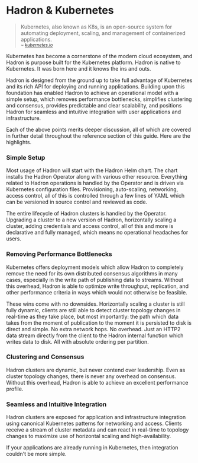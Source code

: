 Hadron & Kubernetes
===================

> Kubernetes, also known as K8s, is an open-source system for automating deployment, scaling, and management of containerized applications.
> <br/><small><i>~ [kubernetes.io](https://kubernetes.io/)</i></small>

Kubernetes has become a cornerstone of the modern cloud ecosystem, and Hadron is purpose built for the Kubernetes platform. Hadron is native to Kubernetes. It was born here and it knows the ins and outs.

Hadron is designed from the ground up to take full advantage of Kubernetes and its rich API for deploying and running applications. Building upon this foundation has enabled Hadron to achieve an operational model with a simple setup, which removes performance bottlenecks, simplifies clustering and consensus, provides predictable and clear scalability, and positions Hadron for seamless and intuitive integration with user applications and infrastructure.

Each of the above points merits deeper discussion, all of which are covered in further detail throughout the reference section of this guide. Here are the highlights.

### Simple Setup
Most usage of Hadron will start with the Hadron Helm chart. The chart installs the Hadron Operator along with various other resource. Everything related to Hadron operations is handled by the Operator and is driven via Kubernetes configuration files. Provisioning, auto-scaling, networking, access control, all of this is controlled through a few lines of YAML which can be versioned in source control and reviewed as code.

The entire lifecycle of Hadron clusters is handled by the Operator. Upgrading a cluster to a new version of Hadron, horizontally scaling a cluster, adding credentials and access control, all of this and more is declarative and fully managed, which means no operational headaches for users.

### Removing Performance Bottlenecks
Kubernetes offers deployment models which allow Hadron to completely remove the need for its own distributed consensus algorithms in many cases, especially in the write path of publishing data to streams. Without this overhead, Hadron is able to optimize write throughput, replication, and other performance criteria in ways which would not otherwise be feasible.

These wins come with no downsides. Horizontally scaling a cluster is still fully dynamic, clients are still able to detect cluster topology changes in real-time as they take place, but most importantly: the path which data takes from the moment of publication to the moment it is persisted to disk is direct and simple. No extra network hops. No overhead. Just an HTTP2 data stream directly from the client to the Hadron internal function which writes data to disk. All with absolute ordering per partition.

### Clustering and Consensus
Hadron clusters are dynamic, but never contend over leadership. Even as cluster topology changes, there is never any overhead on consensus. Without this overhead, Hadron is able to achieve an excellent performance profile.

### Seamless and Intuitive Integration
Hadron clusters are exposed for application and infrastructure integration using canonical Kubernetes patterns for networking and access. Clients receive a stream of cluster metadata and can react in real-time to topology changes to maximize use of horizontal scaling and high-availability.

If your applications are already running in Kubernetes, then integration couldn't be more simple.

